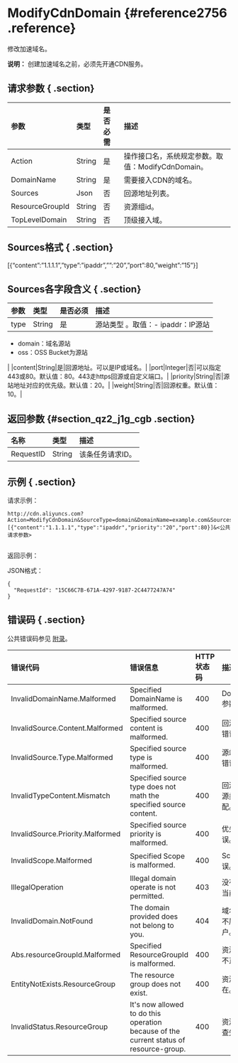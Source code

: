 # ModifyCdnDomain {#reference2756 .reference}

修改加速域名。

**说明：** 创建加速域名之前，必须先开通CDN服务。

## 请求参数 { .section}

|参数|类型|是否必需|描述|
|:-|:-|:---|:-|
|Action|String|是|操作接口名，系统规定参数。取值：ModifyCdnDomain。|
|DomainName|String|是|需要接入CDN的域名。|
|Sources|Json|否|回源地址列表。|
|ResourceGroupId|String|否|资源组id。|
|TopLevelDomain|String|否|顶级接入域。|

## Sources格式 { .section}

\[\{“content”:”1.1.1.1”,”type”:”ipaddr”,””:”20”,”port”:80,”weight”:”15”\}\]

## Sources各字段含义 { .section}

|参数|类型|是否必须|描述|
|:-|:-|:---|:-|
|type|String|是|源站类型 。取值：-   ipaddr：IP源站
-   domain：域名源站
-   oss：OSS Bucket为源站

|
|content|String|是|回源地址。可以是IP或域名。|
|port|Integer|否|可以指定443或80。默认值：80。443走https回源或自定义端口。|
|priority|String|否|源站地址对应的优先级。默认值：20。|
|weight|String|否|回源权重。默认值：10。|

## 返回参数 {#section_qz2_j1g_cgb .section}

|名称|类型|描述|
|:-|:-|:-|
|RequestID|String|该条任务请求ID。|

## 示例 { .section}

请求示例：

```
http://cdn.aliyuncs.com?Action=ModifyCdnDomain&SourceType=domain&DomainName=example.com&Sources=[{"content":"1.1.1.1","type":"ipaddr","priority":"20","port":80}]&<公共请求参数>


```

返回示例：

JSON格式：

```
{
  "RequestId": "15C66C7B-671A-4297-9187-2C4477247A74"
}
```

## 错误码 { .section}

公共错误码参见 [附录](../../../../intl.zh-CN/旧版API参考/附录.md)。

|错误代码|错误信息|HTTP 状态码|描述|
|:---|:---|:-------|:-|
|InvalidDomainName.Malformed|Specified DomainName is malformed.|400|DomainName 参数错误。|
|InvalidSource.Content.Malformed|Specified source content is malformed.|400|回源地址参数错误。|
|InvalidSource.Type.Malformed|Specified source type is malformed.|400|源站类型参数错误。|
|InvalidTypeContent.Mismatch|Specified source type does not math the specified source content.|400|回源地址与回源类型不匹配。|
|InvalidSource.Priority.Malformed|Specified source priority is malformed.|400|优先级参数错误。|
|InvalidScope.Malformed|Specified Scope is malformed.|400|Scope 参数错误。|
|IllegalOperation|Illegal domain operate is not permitted.|403|没有权限执行当前操作。|
|InvalidDomain.NotFound|The domain provided does not belong to you.|404|域名不存在或不属于当前用户。|
|Abs.resourceGroupId.Malformed|Specified ResourceGroupId is malformed.|400|资源组id参数不正确。|
|EntityNotExists.ResourceGroup|The resource group does not exist.|400|资源组不存在。|
|InvalidStatus.ResourceGroup|It's now allowed to do this operation because of the current status of resource-group.|400|资源组状态检查失败。|


